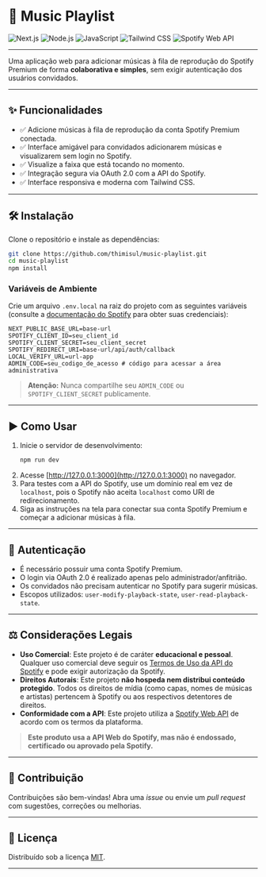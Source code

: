 # 🎵 Music Playlist

<p align="left">
  <img src="https://img.shields.io/badge/Next.js-000?logo=nextdotjs&logoColor=white" alt="Next.js" />
  <img src="https://img.shields.io/badge/Node.js-339933?logo=nodedotjs&logoColor=white" alt="Node.js" />
  <img src="https://img.shields.io/badge/JavaScript-F7DF1E?logo=javascript&logoColor=black" alt="JavaScript" />
  <img src="https://img.shields.io/badge/Tailwind%20CSS-06B6D4?logo=tailwindcss&logoColor=white" alt="Tailwind CSS" />
  <img src="https://img.shields.io/badge/Spotify-Web%20API-1DB954?logo=spotify&logoColor=white" alt="Spotify Web API" />
</p>

---

Uma aplicação web para adicionar músicas à fila de reprodução do Spotify Premium de forma **colaborativa e simples**, sem exigir autenticação dos usuários convidados.

---

## ✨ Funcionalidades

- ✅ Adicione músicas à fila de reprodução da conta Spotify Premium conectada.
- ✅ Interface amigável para convidados adicionarem músicas e visualizarem sem login no Spotify.
- ✅ Visualize a faixa que está tocando no momento.
- ✅ Integração segura via OAuth 2.0 com a API do Spotify.
- ✅ Interface responsiva e moderna com Tailwind CSS.

---

## 🛠️ Instalação

Clone o repositório e instale as dependências:

```bash
git clone https://github.com/thimisul/music-playlist.git
cd music-playlist
npm install
```

### Variáveis de Ambiente

Crie um arquivo `.env.local` na raiz do projeto com as seguintes variáveis (consulte a [documentação do Spotify](https://developer.spotify.com/documentation/web-api/) para obter suas credenciais):

```env
NEXT_PUBLIC_BASE_URL=base-url
SPOTIFY_CLIENT_ID=seu_client_id
SPOTIFY_CLIENT_SECRET=seu_client_secret
SPOTIFY_REDIRECT_URI=base-url/api/auth/callback
LOCAL_VERIFY_URL=url-app
ADMIN_CODE=seu_codigo_de_acesso # código para acessar a área administrativa
```

> **Atenção:** Nunca compartilhe seu `ADMIN_CODE` ou `SPOTIFY_CLIENT_SECRET` publicamente.

---

## ▶️ Como Usar

1. Inicie o servidor de desenvolvimento:
   ```bash
   npm run dev
   ```
2. Acesse [http://127.0.0.1:3000](http://127.0.0.1:3000) no navegador.
3. Para testes com a API do Spotify, use um domínio real em vez de `localhost`, pois o Spotify não aceita `localhost` como URI de redirecionamento.
4. Siga as instruções na tela para conectar sua conta Spotify Premium e começar a adicionar músicas à fila.

---

## 🔐 Autenticação

- É necessário possuir uma conta Spotify Premium.
- O login via OAuth 2.0 é realizado apenas pelo administrador/anfitrião.
- Os convidados não precisam autenticar no Spotify para sugerir músicas.
- Escopos utilizados: `user-modify-playback-state`, `user-read-playback-state`.

---

## ⚖️ Considerações Legais

- **Uso Comercial**: Este projeto é de caráter **educacional e pessoal**. Qualquer uso comercial deve seguir os [Termos de Uso da API do Spotify](https://developer.spotify.com/terms/) e pode exigir autorização da Spotify.
- **Direitos Autorais**: Este projeto **não hospeda nem distribui conteúdo protegido**. Todos os direitos de mídia (como capas, nomes de músicas e artistas) pertencem à Spotify ou aos respectivos detentores de direitos.
- **Conformidade com a API**: Este projeto utiliza a [Spotify Web API](https://developer.spotify.com/documentation/web-api/) de acordo com os termos da plataforma.

> **Este produto usa a API Web do Spotify, mas não é endossado, certificado ou aprovado pela Spotify.**

---

## 🤝 Contribuição

Contribuições são bem-vindas! Abra uma _issue_ ou envie um _pull request_ com sugestões, correções ou melhorias.

---

## 📄 Licença

Distribuído sob a licença [MIT](LICENSE).

---
